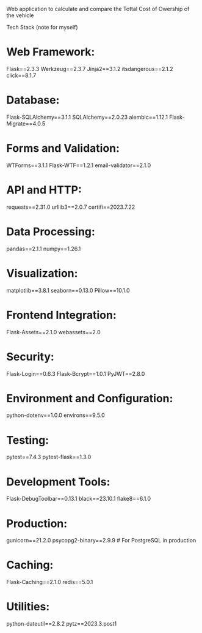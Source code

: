Web application to calculate and compare the Tottal Cost of Owership of the vehicle 

Tech Stack (note for myself)
# Web Framework:
Flask==2.3.3
Werkzeug==2.3.7
Jinja2==3.1.2
itsdangerous==2.1.2
click==8.1.7

# Database:
Flask-SQLAlchemy==3.1.1
SQLAlchemy==2.0.23
alembic==1.12.1
Flask-Migrate==4.0.5

# Forms and Validation:
WTForms==3.1.1
Flask-WTF==1.2.1
email-validator==2.1.0

# API and HTTP:
requests==2.31.0
urllib3==2.0.7
certifi==2023.7.22

# Data Processing:
pandas==2.1.1
numpy==1.26.1

# Visualization:
matplotlib==3.8.1
seaborn==0.13.0
Pillow==10.1.0

# Frontend Integration:
Flask-Assets==2.1.0
webassets==2.0

# Security:
Flask-Login==0.6.3
Flask-Bcrypt==1.0.1
PyJWT==2.8.0

# Environment and Configuration:
python-dotenv==1.0.0
environs==9.5.0

# Testing:
pytest==7.4.3
pytest-flask==1.3.0

# Development Tools:
Flask-DebugToolbar==0.13.1
black==23.10.1
flake8==6.1.0

# Production:
gunicorn==21.2.0
psycopg2-binary==2.9.9  # For PostgreSQL in production

# Caching:
Flask-Caching==2.1.0
redis==5.0.1

# Utilities:
python-dateutil==2.8.2
pytz==2023.3.post1

